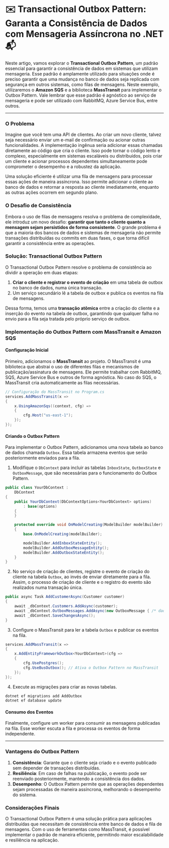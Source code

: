 # ✉️ Transactional Outbox Pattern: Garanta a Consistência de Dados com Mensageria Assíncrona no .NET 📬

Neste artigo, vamos explorar o **Transactional Outbox Pattern**, um padrão essencial para garantir a consistência de dados em sistemas que utilizam mensageria. Esse padrão é amplamente utilizado para situações onde é preciso garantir que uma mudança no banco de dados seja replicada com segurança em outros sistemas, como filas de mensagens. Neste exemplo, utilizaremos o **Amazon SQS** e a biblioteca **MassTransit** para implementar o Outbox Pattern. Vale lembrar que esse padrão é agnóstico ao serviço de mensageria e pode ser utilizado com RabbitMQ, Azure Service Bus, entre outros.

---

### O Problema

Imagine que você tem uma API de clientes. Ao criar um novo cliente, talvez seja necessário enviar um e-mail de confirmação ou acionar outras funcionalidades. A implementação ingênua seria adicionar essas chamadas diretamente ao código que cria o cliente. Isso pode tornar o código lento e complexo, especialmente em sistemas escaláveis ou distribuídos, pois criar um cliente e acionar processos dependentes simultaneamente pode comprometer o desempenho e a robustez da aplicação.

Uma solução eficiente é utilizar uma fila de mensagens para processar essas ações de maneira assíncrona. Isso permite adicionar o cliente ao banco de dados e retornar a resposta ao cliente imediatamente, enquanto as outras ações ocorrem em segundo plano.

### O Desafio de Consistência

Embora o uso de filas de mensagens resolva o problema de complexidade, ele introduz um novo desafio: **garantir que tanto o cliente quanto a mensagem sejam persistidos de forma consistente**. O grande problema é que a maioria dos bancos de dados e sistemas de mensageria não permite transações distribuídas ou commits em duas fases, o que torna difícil garantir a consistência entre as operações.

### Solução: Transactional Outbox Pattern

O Transactional Outbox Pattern resolve o problema de consistência ao dividir a operação em duas etapas:

1. **Criar o cliente e registrar o evento de criação** em uma tabela de outbox no banco de dados, numa única transação.
2. Um serviço secundário lê a tabela de outbox e publica os eventos na fila de mensagens.

Dessa forma, temos uma **transação atômica** entre a criação do cliente e a inserção do evento na tabela de outbox, garantindo que qualquer falha no envio para a fila seja tratada pelo próprio serviço de outbox.

### Implementação do Outbox Pattern com MassTransit e Amazon SQS

#### Configuração Inicial

Primeiro, adicionamos o **MassTransit** ao projeto. O MassTransit é uma biblioteca que abstrai o uso de diferentes filas e mecanismos de publicação/assinatura de mensagens. Ele permite trabalhar com RabbitMQ, SQS, Azure Service Bus e outros de forma agnóstica. No caso do SQS, o MassTransit cria automaticamente as filas necessárias.

```csharp
// Configuração do MassTransit no Program.cs
services.AddMassTransit(x =>
{
    x.UsingAmazonSqs((context, cfg) => 
    {
        cfg.Host("us-east-1");
    });
});
```

#### Criando o Outbox Pattern

Para implementar o Outbox Pattern, adicionamos uma nova tabela ao banco de dados chamada `Outbox`. Essa tabela armazena eventos que serão posteriormente enviados para a fila.

1. Modifique o `DbContext` para incluir as tabelas `InboxState`, `OutboxState` e `OutboxMessage`, que são necessárias para o funcionamento do Outbox Pattern.

```csharp
public class YourDbContext :
    DbContext
{
    public YourDbContext(DbContextOptions<YourDbContext> options)
        : base(options)
    {
    }

    protected override void OnModelCreating(ModelBuilder modelBuilder)
    {
        base.OnModelCreating(modelBuilder);

        modelBuilder.AddInboxStateEntity();
        modelBuilder.AddOutboxMessageEntity();
        modelBuilder.AddOutboxStateEntity();
    }
}
```

2. No serviço de criação de clientes, registre o evento de criação do cliente na tabela `Outbox`, ao invés de enviar diretamente para a fila. Assim, o processo de criação de cliente e o registro do evento são realizados numa transação única.

```csharp
public async Task AddCustomerAsync(Customer customer)
{
    await _dbContext.Customers.AddAsync(customer);
    await _dbContext.OutboxMessages.AddAsync(new OutboxMessage { /* dados do evento */ });
    await _dbContext.SaveChangesAsync();
}
```

3. Configure o MassTransit para ler a tabela `Outbox` e publicar os eventos na fila.

```csharp
services.AddMassTransit(x =>
{
    x.AddEntityFrameworkOutbox<YourDbContext>(cfg =>
    {
        cfg.UsePostgres();
        cfg.UseBusOutbox(); // Ativa o Outbox Pattern no MassTransit
    });
});
```

4. Execute as migrações para criar as novas tabelas.

```bash
dotnet ef migrations add AddOutbox
dotnet ef database update
```

#### Consumo dos Eventos

Finalmente, configure um worker para consumir as mensagens publicadas na fila. Esse worker escuta a fila e processa os eventos de forma independente.

---

### Vantagens do Outbox Pattern

1. **Consistência**: Garante que o cliente seja criado e o evento publicado sem depender de transações distribuídas.
2. **Resiliência**: Em caso de falhas na publicação, o evento pode ser reenviado posteriormente, mantendo a consistência dos dados.
3. **Desempenho**: O Outbox Pattern permite que as operações dependentes sejam processadas de maneira assíncrona, melhorando o desempenho do sistema.

### Considerações Finais

O Transactional Outbox Pattern é uma solução prática para aplicações distribuídas que necessitam de consistência entre banco de dados e fila de mensagens. Com o uso de ferramentas como MassTransit, é possível implementar o padrão de maneira eficiente, permitindo maior escalabilidade e resiliência na aplicação.
